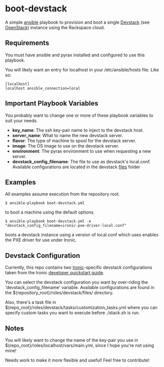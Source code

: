 # boot-devstack
A simple 
<a href="https://en.wikipedia.org/wiki/Ansible_(software)">ansible</a> 
playbook to provision and boot a single
<a href="http://docs.openstack.org/developer/devstack/">Devstack</a> 
(see <a href="http://www.openstack.org/">OpenStack</a>) instance
using the Rackspace cloud. 

## Requirements
You must have ansible and pyrax installed and configured to use this playbook.

You will likely want an entry for localhost in your /etc/ansible/hosts file. Like so:

    [localhost]
    localhost ansible_connection=local

## Important Playbook Variables

You probably want to change one or more of these playbook variables to suit
your needs.

* <b>key_name</b>: The ssh key-pair name to inject to the devstack host.
* <b>server_name</b>: What to name the new devstack server.
* <b>flavor</b>: The type of machine to spool for the devstack server.
* <b>image</b>: The OS image to use on the devstack server.
* <b>environment</b>: The pyrax environment to use when requesting a new server.
* <b>devstack_config_filename</b>: The file to use as devstack's local.conf. 
Available configurations are located in the devstack 
<a href="https://github.com/ClifHouck/boot-devstack/tree/master/roles/devstack/files">files</a>
folder

## Examples
All examples assume execution from the repository root.

    $ ansible-playbook boot-devstack.yml

to boot a machine using the default options. 

    $ ansible-playbook boot-devstack.yml -e "devstack_config_filename=ironic-pxe-driver-local.conf"

boots a devstack instance using a version of local.conf which uses enables the 
PXE driver for use under Ironic.

## Devstack Configuration
Currently, this repo contains two 
<a href="https://wiki.openstack.org/wiki/Ironic">Ironic</a>-specific devstack
configurations taken from the Ironic 
<a href="http://docs.openstack.org/developer/ironic/dev/dev-quickstart.html">developer quickstart guide</a>.

You can select the devstack configuration you want by over-riding the 
'devstack_config_filename' variable. Available configurations are found in
the ${repository_root}/roles/devstack/files/ directory.

Also, there's a task file in ${repo_root}/roles/devstack/tasks/customization_tasks.yml
where you can specify custom tasks you want to execute before ./stack.sh is run.

## Notes

You will likely want to change the name of the key-pair you use in
${repo_root}/roles/localhost/vars/main.yml, since I hope you're not using mine!

Needs work to make it more flexible and useful! Feel free to contribute!
